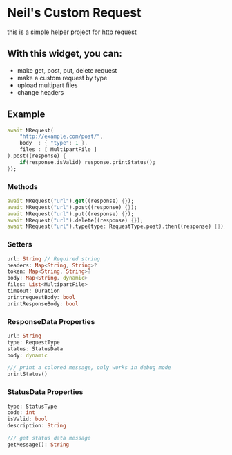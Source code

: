# Neil's Custom Request

this is a simple helper project for http request

## With this widget, you can:
- make get, post, put, delete request
- make a custom request by type
- upload multipart files
- change headers

## Example
```dart
await NRequest(
    "http://example.com/post/",
    body  : { "type": 1 },
    files : [ MultipartFile ]
).post((response) {
    if(response.isValid) response.printStatus();
});
```
### Methods
```dart
await NRequest("url").get((response) {});
await NRequest("url").post((response) {});
await NRequest("url").put((response) {});
await NRequest("url").delete((response) {});
await NRequest("url").type(type: RequestType.post).then((response) {});
```


### Setters
```dart
url: String // Required string
headers: Map<String, String>?
token: Map<String, String>?
body: Map<String, dynamic>
files: List<MultipartFile>
timeout: Duration
printrequestBody: bool
printResponseBody: bool
```

### ResponseData Properties
```dart
url: String
type: RequestType
status: StatusData
body: dynamic

/// print a colored message, only works in debug mode
printStatus()
```

### StatusData Properties
```dart
type: StatusType
code: int
isValid: bool
description: String

/// get status data message
getMessage(): String
```